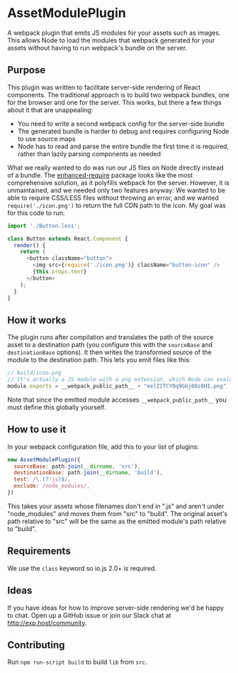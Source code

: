 # AssetModulePlugin
A webpack plugin that emits JS modules for your assets such as images. This allows Node to load the modules that webpack generated for your assets without having to run webpack's bundle on the server.

## Purpose

This plugin was written to facilitate server-side rendering of React components. The traditional approach is to build two webpack bundles, one for the browser and one for the server. This works, but there a few things about it that are unappealing:

 - You need to write a second webpack config for the server-side bundle
 - The generated bundle is harder to debug and requires configuring Node to use source maps
 - Node has to read and parse the entire bundle the first time it is required, rather than lazily parsing components as needed

What we really wanted to do was run our JS files on Node directly instead of a bundle. The [enhanced-require](https://github.com/webpack/enhanced-require) package looks like the most comprehensive solution, as it polyfills webpack for the server. However, it is unmaintained, and we needed only two features anyway: We wanted to be able to require CSS/LESS files without throwing an error, and we wanted `require('./icon.png')` to return the full CDN path to the icon. My goal was for this code to run:

```js
import './Button.less';

class Button extends React.Component {
  render() {
    return (
      <button className="button">
        <img src={require('./icon.png')} className="button-icon" />
        {this.props.text}
      </button>
    );
  }
}
```

## How it works

The plugin runs after compilation and translates the path of the source asset to a destination path (you configure this with the `sourceBase` and `destinationBase` options). It then writes the transformed source of the module to the destination path. This lets you emit files like this:

```js
// build/icon.png
// It's actually a JS module with a png extension, which Node can evaluate
module.exports = __webpack_public_path__ + "eelZITCY0q9Gbj00z8HI.png"
```

Note that since the emitted module accesses `__webpack_public_path__` you must define this globally yourself.

## How to use it

In your webpack configuration file, add this to your list of plugins:

```js
new AssetModulePlugin({
  sourceBase: path.join(__dirname, 'src'),
  destinationBase: path.join(__dirname, 'build'),
  test: /\.(?!js)$/,
  exclude: /node_modules/,
})
```

This takes your assets whose filenames don't end in ".js" and aren't under "node_modules" and moves them from "src" to "build". The original asset's path relative to "src" will be the same as the emitted module's path relative to "build".

## Requirements

We use the `class` keyword so io.js 2.0+ is required.

## Ideas

If you have ideas for how to improve server-side rendering we'd be happy to chat. Open up a GitHub issue or join our Slack chat at http://exp.host/community.

## Contributing

Run `npm run-script build` to build `lib` from `src`.
